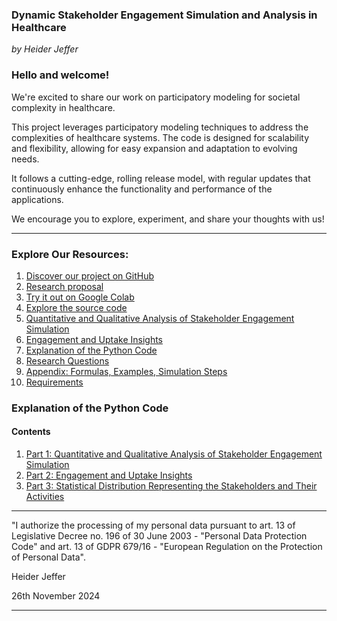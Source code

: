 ### Dynamic Stakeholder Engagement Simulation and Analysis in Healthcare

*by Heider Jeffer*


### Hello and welcome!

We're excited to share our work on participatory modeling for societal complexity in healthcare.

This project leverages participatory modeling techniques to address the complexities of healthcare systems. The code is designed for scalability and flexibility, allowing for easy expansion and adaptation to evolving needs.

It follows a cutting-edge, rolling release model, with regular updates that continuously enhance the functionality and performance of the applications.

We encourage you to explore, experiment, and share your thoughts with us!

---

### Explore Our Resources:
1. [Discover our project on GitHub](https://github.com/HeiderJeffer/Participatory-Modeling-for-Societal-Complexity-in-Healthcare)
2. [Research proposal](https://github.com/HeiderJeffer/Participatory-Modeling-for-Societal-Complexity-in-Healthcare/blob/main/data/documents/Research%20proposal.md)
3. [Try it out on Google Colab](https://colab.research.google.com/drive/105ePLc-icF1qyzUB-VX9SQ446raubosx?authuser=2)
4. [Explore the source code](https://github.com/HeiderJeffer/Participatory-Modeling-for-Societal-Complexity-in-Healthcare/blob/main/Software/Healthcare%20Participatory%20Model%20Simulation/Healthcare%20Participatory%20Model%20Simulation.ipynb)
5. [Quantitative and Qualitative Analysis of Stakeholder Engagement Simulation](https://github.com/HeiderJeffer/Participatory-Modeling-for-Societal-Complexity-in-Healthcare/blob/main/data/documents/Quantitative%20and%20Qualitative%20Analysis%20of%20Stakeholder%20Engagement%20Simulation.md)
6. [Engagement and Uptake Insights](https://github.com/HeiderJeffer/Participatory-Modeling-for-Societal-Complexity-in-Healthcare/blob/main/data/documents/Engagement%20and%20Uptake%20Insights.md)
7. [Explanation of the Python Code](https://github.com/HeiderJeffer/Participatory-Modeling-for-Societal-Complexity-in-Healthcare/blob/main/data/documents/Explanation%20of%20the%20Python%20Code.md)
8. [Research Questions](https://github.com/HeiderJeffer/Participatory-Modeling-for-Societal-Complexity-in-Healthcare/blob/main/data/documents/Research%20Questions.md)
9. [Appendix: Formulas, Examples, Simulation Steps](https://github.com/HeiderJeffer/Participatory-Modeling-for-Societal-Complexity-in-Healthcare/blob/main/data/documents/appendix%20.pdf)
10. [Requirements](https://github.com/HeiderJeffer/Participatory-Modeling-for-Societal-Complexity-in-Healthcare/blob/main/data/documents/Requirements.md)

### Explanation of the Python Code
#### Contents
1. [Part 1: Quantitative and Qualitative Analysis of Stakeholder Engagement Simulation](https://github.com/HeiderJeffer/Participatory-Modeling-for-Societal-Complexity-in-Healthcare/blob/main/data/documents/Explanation%20of%20the%20Python%20Code.md#part-1-quantitative-and-qualitative-analysis-of-stakeholder-engagement-simulation)
2. [Part 2: Engagement and Uptake Insights](https://github.com/HeiderJeffer/Participatory-Modeling-for-Societal-Complexity-in-Healthcare/blob/main/data/documents/Explanation%20of%20the%20Python%20Code.md#part-2-engagement-and-uptake-insights)
3. [Part 3: Statistical Distribution Representing the Stakeholders and Their Activities](https://github.com/HeiderJeffer/Participatory-Modeling-for-Societal-Complexity-in-Healthcare/blob/main/data/documents/Explanation%20of%20the%20Python%20Code.md#part-3-statistical-distribution-representing-the-stakeholders-and-their-activities)

---

"I authorize the processing of my personal data pursuant to art. 13 of Legislative Decree no. 196 of 30 June 2003 - "Personal Data Protection Code" and art. 13 of GDPR 679/16 - "European Regulation on the Protection of Personal Data".

Heider Jeffer

26th November 2024

---
